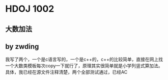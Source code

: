 # HDOJ 1002 
## 大数加法
## by zwding
我写了两个，一个是c语言写的，一个是c++的，c++的比较简单，直接在网上找一个大数类模板每次copy一下就行了，原理其实很简单就是小学列竖式算加法。具体，我已经在源文件注释清楚，两个全部测试通过，已经AC
